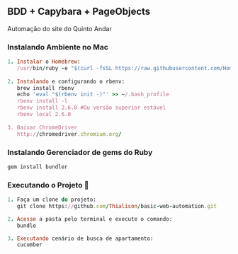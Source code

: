 ## BDD + Capybara + PageObjects
Automação do site do Quinto Andar

### Instalando Ambiente no Mac

```ruby
1. Instalar o Homebrew:
   /usr/bin/ruby -e "$(curl -fsSL https://raw.githubusercontent.com/Homebrew/install/master/install)"r
   
2. Instalando e configurando o rbenv:
   brew install rbenv
   echo 'eval "$(rbenv init -)"' >> ~/.bash_profile
   rbenv install -l
   rbenv install 2.6.0 #Ou versão superior estável
   rbenv local 2.6.0
   
3. Baixar ChromeDriver
   http://chromedriver.chromium.org/
```

### Instalando Gerenciador de gems do Ruby

```ruby
gem install bundler
```

### Executando o Projeto :dart:

```ruby
1. Faça um clone do projeto:
   git clone https://github.com/Thialison/basic-web-automation.git

2. Acesse a pasta pelo terminal e execute o comando:
   bundle

3. Executando cenário de busca de apartamento:
   cucumber

```
